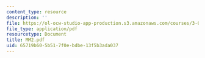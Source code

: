 ```yaml
---
content_type: resource
description: ''
file: https://ol-ocw-studio-app-production.s3.amazonaws.com/courses/3-094-materials-in-human-experience-spring-2004/65719b605b517f0ebdbe13f5b3ada037_MM2.pdf
file_type: application/pdf
resourcetype: Document
title: MM2.pdf
uid: 65719b60-5b51-7f0e-bdbe-13f5b3ada037
---
```

